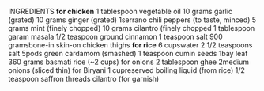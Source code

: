 INGREDIENTS
**for chicken**
1 tablespoon vegetable oil
10 grams garlic (grated)
10 grams ginger (grated)
1serrano chili peppers (to taste, minced)
5 grams mint (finely chopped)
10 grams cilantro (finely chopped
1 tablespoon garam masala
1/2 teaspoon ground cinnamon
1 teaspoon salt
900 gramsbone-in skin-on chicken thighs
**for rice**
6 cupswater
2 1/2 teaspoons salt
5pods green cardamom (smashed)
1 teaspoon cumin seeds
1bay leaf
360 grams basmati rice (~2 cups)
for onions
2 tablespoon ghee
2medium onions (sliced thin)
for Biryani
1 cupreserved boiling liquid (from rice)
1/2 teaspoon saffron threads 
cilantro (for garnish)
